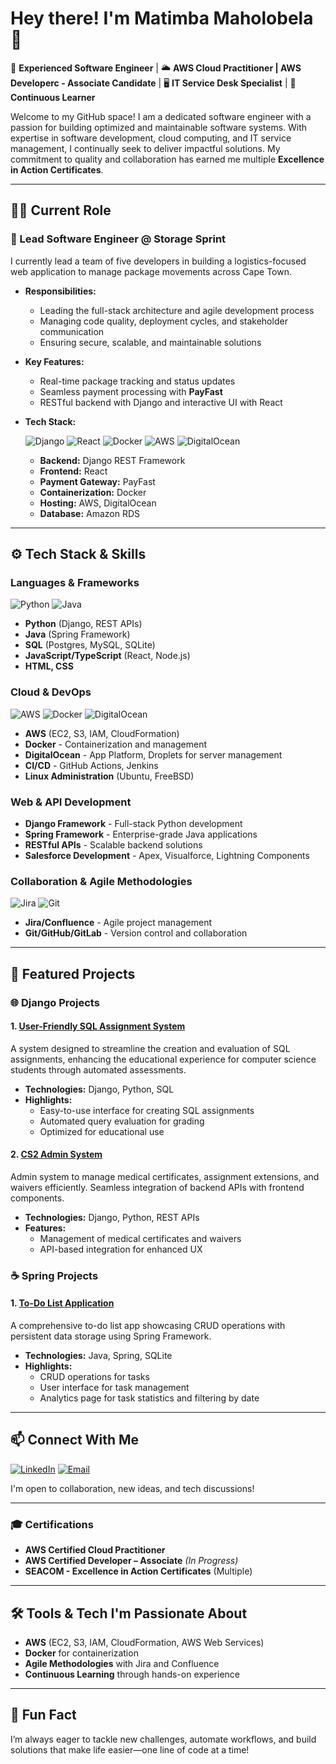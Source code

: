 # Hey there! I'm Matimba Maholobela 👋

🔧 **Experienced Software Engineer** | 🌥️ **AWS Cloud Practitioner | AWS Developerc - Associate Candidate** | 🖥️ **IT Service Desk Specialist** | 🚀 **Continuous Learner**

Welcome to my GitHub space! I am a dedicated software engineer with a passion for building optimized and maintainable software systems. With expertise in software development, cloud computing, and IT service management, I continually seek to deliver impactful solutions. My commitment to quality and collaboration has earned me multiple **Excellence in Action Certificates**.

---

## 👨‍💼 Current Role

### 🏢 Lead Software Engineer @ Storage Sprint
I currently lead a team of five developers in building a logistics-focused web application to manage package movements across Cape Town.

- **Responsibilities:**
  - Leading the full-stack architecture and agile development process
  - Managing code quality, deployment cycles, and stakeholder communication
  - Ensuring secure, scalable, and maintainable solutions

- **Key Features:**
  - Real-time package tracking and status updates
  - Seamless payment processing with **PayFast**
  - RESTful backend with Django and interactive UI with React

- **Tech Stack:**

  ![Django](https://img.shields.io/badge/Django-092E20?style=for-the-badge&logo=django&logoColor=white)
  ![React](https://img.shields.io/badge/React-20232A?style=for-the-badge&logo=react&logoColor=61DAFB)
  ![Docker](https://img.shields.io/badge/Docker-2496ED?style=for-the-badge&logo=docker&logoColor=white)
  ![AWS](https://img.shields.io/badge/AWS-232F3E?style=for-the-badge&logo=amazon-aws&logoColor=white)
  ![DigitalOcean](https://img.shields.io/badge/DigitalOcean-0080FF?style=for-the-badge&logo=digitalocean&logoColor=white)

  - **Backend:** Django REST Framework  
  - **Frontend:** React  
  - **Payment Gateway:** PayFast  
  - **Containerization:** Docker  
  - **Hosting:** AWS, DigitalOcean  
  - **Database:** Amazon RDS  

---

## ⚙️ Tech Stack & Skills

### Languages & Frameworks

![Python](https://img.shields.io/badge/Python-3670A0?style=for-the-badge&logo=python&logoColor=ffdd54)
![Java](https://img.shields.io/badge/Java-ED8B00?style=for-the-badge&logo=java&logoColor=white)

- **Python** (Django, REST APIs)
- **Java** (Spring Framework)
- **SQL** (Postgres, MySQL, SQLite)
- **JavaScript/TypeScript** (React, Node.js)
- **HTML, CSS**

### Cloud & DevOps

![AWS](https://img.shields.io/badge/AWS-232F3E?style=for-the-badge&logo=amazon-aws&logoColor=white)
![Docker](https://img.shields.io/badge/Docker-2496ED?style=for-the-badge&logo=docker&logoColor=white)
![DigitalOcean](https://img.shields.io/badge/DigitalOcean-0080FF?style=for-the-badge&logo=digitalocean&logoColor=white)

- **AWS** (EC2, S3, IAM, CloudFormation)
- **Docker** - Containerization and management
- **DigitalOcean** - App Platform, Droplets for server management
- **CI/CD** - GitHub Actions, Jenkins
- **Linux Administration** (Ubuntu, FreeBSD)

### Web & API Development

- **Django Framework** - Full-stack Python development
- **Spring Framework** - Enterprise-grade Java applications
- **RESTful APIs** - Scalable backend solutions
- **Salesforce Development** - Apex, Visualforce, Lightning Components

### Collaboration & Agile Methodologies

![Jira](https://img.shields.io/badge/Jira-0052CC?style=for-the-badge&logo=jira&logoColor=white)
![Git](https://img.shields.io/badge/Git-F05032?style=for-the-badge&logo=git&logoColor=white)

- **Jira/Confluence** - Agile project management
- **Git/GitHub/GitLab** - Version control and collaboration

---

## 🚀 Featured Projects

### 🌐 Django Projects

#### 1. [User-Friendly SQL Assignment System](https://github.com/MatimbaMaholobela/sqltest-system)
A system designed to streamline the creation and evaluation of SQL assignments, enhancing the educational experience for computer science students through automated assessments.

- **Technologies:** Django, Python, SQL
- **Highlights:**
  - Easy-to-use interface for creating SQL assignments
  - Automated query evaluation for grading
  - Optimized for educational use

#### 2. [CS2 Admin System](https://github.com/MatimbaMaholobela/cs2-admin-system)
Admin system to manage medical certificates, assignment extensions, and waivers efficiently. Seamless integration of backend APIs with frontend components.

- **Technologies:** Django, Python, REST APIs
- **Features:**
  - Management of medical certificates and waivers
  - API-based integration for enhanced UX

### ☕ Spring Projects

#### 1. [To-Do List Application](https://github.com/MatimbaMaholobela/to-do-list-app/tree/main)
A comprehensive to-do list app showcasing CRUD operations with persistent data storage using Spring Framework.

- **Technologies:** Java, Spring, SQLite
- **Highlights:**
  - CRUD operations for tasks
  - User interface for task management
  - Analytics page for task statistics and filtering by date

---

## 📫 Connect With Me

[![LinkedIn](https://img.shields.io/badge/LinkedIn-MatimbaMaholobela-blue?style=for-the-badge&logo=linkedin)](https://www.linkedin.com/in/matimba-maholobela/)
[![Email](https://img.shields.io/badge/Email-matimba.maholobela%40icloud.com-red?style=for-the-badge&logo=gmail&logoColor=white)](mailto:matimba.maholobela@icloud.com)

I'm open to collaboration, new ideas, and tech discussions!

---

### 🎓 Certifications

- **AWS Certified Cloud Practitioner**
- **AWS Certified Developer – Associate** *(In Progress)*
- **SEACOM - Excellence in Action Certificates** (Multiple)

---

## 🛠️ Tools & Tech I'm Passionate About

- **AWS** (EC2, S3, IAM, CloudFormation, AWS Web Services)
- **Docker** for containerization
- **Agile Methodologies** with Jira and Confluence
- **Continuous Learning** through hands-on experience

---

## 🎯 Fun Fact

I’m always eager to tackle new challenges, automate workflows, and build solutions that make life easier—one line of code at a time!
